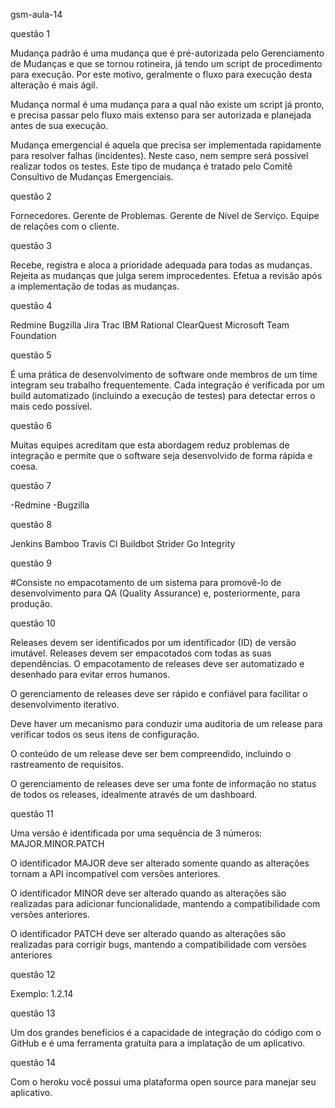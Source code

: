 gsm-aula-14

questão 1

Mudança padrão é uma mudança que é pré-autorizada pelo Gerenciamento de Mudanças e que se tornou rotineira, já tendo um script de procedimento para execução. Por este motivo, geralmente o fluxo para execução desta alteração é mais ágil.

Mudança normal é uma mudança para a qual não existe um script já pronto, e precisa passar pelo fluxo mais extenso para ser autorizada e planejada antes de sua execução.

Mudança emergencial é aquela que precisa ser implementada rapidamente para resolver falhas (incidentes). Neste caso, nem sempre será possível realizar todos os testes. Este tipo de mudança é tratado pelo Comitê Consultivo de Mudanças Emergenciais.

questão 2

Fornecedores. Gerente de Problemas. Gerente de Nível de Serviço. Equipe de relações com o cliente.

questão 3

Recebe, registra e aloca a prioridade adequada para todas as mudanças. Rejeita as mudanças que julga serem improcedentes. Efetua a revisão após a implementação de todas as mudanças.

questão 4

Redmine Bugzilla Jira Trac IBM Rational ClearQuest Microsoft Team Foundation

questão 5

É uma prática de desenvolvimento de software onde membros de um time integram seu trabalho frequentemente. Cada integração é verificada por um build automatizado (incluindo a execução de testes) para detectar erros o mais cedo possível.

questão 6

Muitas equipes acreditam que esta abordagem reduz problemas de integração e permite que o software seja desenvolvido de forma rápida e coesa.

questão 7

-Redmine -Bugzilla

questão 8

Jenkins Bamboo Travis CI Buildbot Strider Go Integrity

questão 9

#Consiste no empacotamento de um sistema para promovê-lo de desenvolvimento para QA (Quality Assurance) e, posteriormente, para produção.

questão 10

Releases devem ser identificados por um identificador (ID) de versão imutável. Releases devem ser empacotados com todas as suas dependências. O empacotamento de releases deve ser automatizado e desenhado para evitar erros humanos.

O gerenciamento de releases deve ser rápido e confiável para facilitar o desenvolvimento iterativo.

Deve haver um mecanismo para conduzir uma auditoria de um release para verificar todos os seus itens de configuração.

O conteúdo de um release deve ser bem compreendido, incluindo o rastreamento de requisitos.

O gerenciamento de releases deve ser uma fonte de informação no status de todos os releases, idealmente através de um dashboard.

questão 11

Uma versão é identificada por uma sequência de 3 números: MAJOR.MINOR.PATCH

O identificador MAJOR deve ser alterado somente quando as alterações tornam a API incompatível com versões anteriores.

O identificador MINOR deve ser alterado quando as alterações são realizadas para adicionar funcionalidade, mantendo a compatibilidade com versões anteriores.

O identificador PATCH deve ser alterado quando as alterações são realizadas para corrigir bugs, mantendo a compatibilidade com versões anteriores

questão 12

Exemplo: 1.2.14

questão 13

Um dos grandes benefícios é a capacidade de integração do código com o GitHub e é uma ferramenta gratuíta para a implatação de um aplicativo.

questão 14

Com o heroku você possui uma plataforma open source para manejar seu aplicativo.
